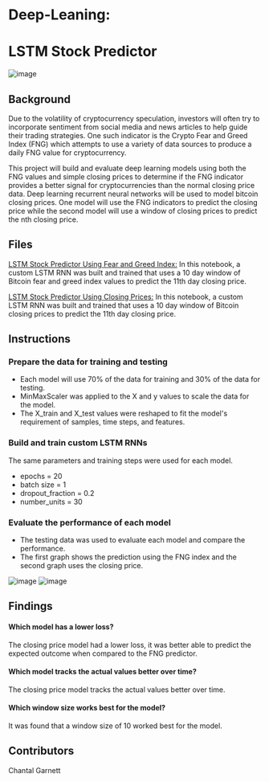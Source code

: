 # Deep-Leaning:
# LSTM Stock Predictor

![image](https://user-images.githubusercontent.com/99493522/172638704-2de716b6-c7b0-48f6-8659-c657d37f6fc4.png)

## Background

Due to the volatility of cryptocurrency speculation, investors will often try to incorporate sentiment from social media and news articles to help guide their trading strategies. One such indicator is the Crypto Fear and Greed Index (FNG) which attempts to use a variety of data sources to produce a daily FNG value for cryptocurrency. 

This project will build and evaluate deep learning models using both the FNG values and simple closing prices to determine if the FNG indicator provides a better signal for cryptocurrencies than the normal closing price data.
Deep learning recurrent neural networks will be used to model bitcoin closing prices. One model will use the FNG indicators to predict the closing price while the second model will use a window of closing prices to predict the nth closing price.

## Files

[LSTM Stock Predictor Using Fear and Greed Index:](https://github.com/ChantalAG/Deep-Leaning-/blob/main/lstm_stock_predictor_fng.ipynb)
In this notebook, a custom LSTM RNN was built and trained that uses a 10 day window of Bitcoin fear and greed index values to predict the 11th day closing price.

[LSTM Stock Predictor Using Closing Prices:](https://github.com/ChantalAG/Deep-Leaning-/blob/main/lstm_stock_predictor_closing.ipynb)
In this notebook, a custom LSTM RNN was built and trained that uses a 10 day window of Bitcoin closing prices to predict the 11th day closing price.



## Instructions
### Prepare the data for training and testing
* Each model will use 70% of the data for training and 30% of the data for testing.
* MinMaxScaler was applied to the X and y values to scale the data for the model.
* The X_train and X_test values were reshaped to fit the model's requirement of samples, time steps, and features. 
    

### Build and train custom LSTM RNNs
The same parameters and training steps were used for each model.
* epochs = 20
* batch size = 1
* dropout_fraction = 0.2
* number_units = 30

### Evaluate the performance of each model
* The testing data was used to evaluate each model and compare the performance.
* The first graph shows the prediction using the FNG index and the second graph uses the closing price. 

![image](https://user-images.githubusercontent.com/99493522/172665230-59146cb4-a08e-410d-91fe-366acf63af82.png)
![image](https://user-images.githubusercontent.com/99493522/172665067-3abacb6a-1fb1-4b7d-8008-43fc1e5114ec.png)



## Findings
#### Which model has a lower loss?
The closing price model had a lower loss, it was better able to predict the expected outcome when compared to the FNG predictor. 

#### Which model tracks the actual values better over time?
The closing price model tracks the actual values better over time. 

#### Which window size works best for the model?
It was found that a window size of 10 worked best for the model. 

## Contributors
Chantal Garnett
